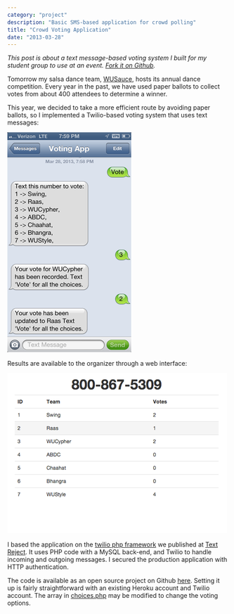 ```yaml
---
category: "project"
description: "Basic SMS-based application for crowd polling"
title: "Crowd Voting Application"
date: "2013-03-28"
---
```

*This post is about a text message-based voting system I built for my student group to use at an event. [Fork it on Github](https://github.com/philipithomas/wusauce_vote).*

Tomorrow my salsa dance team, [WUSauce](http://wusauce.wustl.edu), hosts its annual dance competition. Every year in the past, we have used paper ballots to collect votes from about 400 attendees to determine a winner.

This year, we decided to take a more efficient route by avoiding paper ballots, so I implemented a Twilio-based voting system that uses text messages:

<a href="/images/wusauce_vote_app.png"><img src="/images/wusauce_vote_app_small.png" alt="WUSauce Vote App Phone" /></a>

Results are available to the organizer through a web interface:

<a href="/images/wusauce_vote_interface.png"><img src="/images/wusauce_vote_interface.png" alt="WUSauce Voting App Interface" /></a>

I based the application on the [twilio php framework](https://github.com/TextReject/twilio-php-framework) we published at [Text Reject](http://textreject.com). It uses PHP code with a MySQL back-end, and Twilio to handle incoming and outgoing messages. I secured the production application with HTTP authentication.

The code is available as an open source project on Github [here](https://github.com/philipithomas/wusauce_vote). Setting it up is fairly straightforward with an existing Heroku account and Twilio account. The array in [choices.php](https://github.com/philipithomas/wusauce_vote/blob/master/choices.php) may be modified to change the voting options. 
